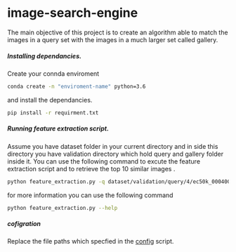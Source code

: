 # image-search-engine
 The main objective of this project is to create an algorithm able to match the images in a query set with the images in a much larger set called gallery.
##### Installing dependancies.
Create your connda enviroment 
```bash
conda create -n "enviroment-name" python=3.6
```

and install the dependancies.
```bash
pip install -r requirment.txt
```

##### Running feature extraction script.
Assume you have dataset folder in your current directory and in side this directory you have validation directory which hold query and gallery folder inside it. You can use the following command to excute the feature extraction script and to retrieve the top 10 similar images . 
```bash
python feature_extraction.py -q dataset/validation/query/4/ec50k_00040001.jpg -g dataset/validation/gallery/ -k 10
```
for more information you can use the following command
```bash 
python feature_extraction.py --help
```
##### cofigration 

Replace the file paths which specfied in the [config](config.py) script.

